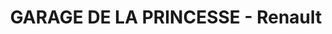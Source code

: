 ---
title: "GARAGE DE LA PRINCESSE - Renault"
url: /louveciennes/garage-de-la-princesse-renault/
shop: réparation de voitures
---
